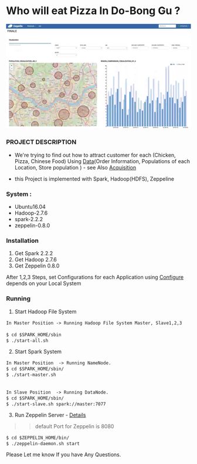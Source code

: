 # Who will eat Pizza In Do-Bong Gu ?

![Main UI](/captures/CommonUI/main_1.png)
### PROJECT DESCRIPTION
 - We're trying to find out how to attract customer for each (Chicken, Pizza, Chinese Food) Using [Data](https://github.com/philjjoon/2019-1-GROUP-2/tree/master/storage)(Order Information, Populations of each Location, Store population ) - see Also [Acquisition](https://github.com/philjjoon/2019-1-GROUP-2/tree/master/acquisition)  

 - this Project is implemented with Spark, Hadoop(HDFS), Zeppeline

### System :  
- Ubuntu16.04
- Hadoop-2.7.6
- spark-2.2.2
- zeppelin-0.8.0

### Installation
1. Get Spark 2.2.2
2. Get Hadoop 2.7.6
3. Get Zeppelin 0.8.0

After 1,2,3 Steps, set Configurations for each Application using [Configure](https://github.com/philjjoon/2019-1-GROUP-2/tree/master/configure) depends on your Local System


### Running
1. Start Hadoop File System 
```
In Master Position -> Running Hadoop File System Master, Slave1,2,3

$ cd $SPARK_HOME/sbin
$ ./start-all.sh

```
2. Start Spark System
```
In Master Position  -> Running NameNode.
$ cd $SPARK_HOME/sbin/
$ ./start-master.sh


In Slave Position  -> Running DataNode.
$ cd $SPARK_HOME/sbin/
$ ./start-slave.sh spark://master:7077

```
3. Run Zeppelin Server - [Details](https://github.com/philjjoon/2019-1-GROUP-2/issues/5)
>> default Port for Zeppelin is 8080

```
$ cd $ZEPPELIN_HOME/bin/
$ ./zeppelin-daemon.sh start
```
Please Let me know If you have Any Questions.
